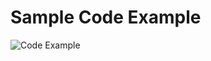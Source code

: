 # Sample Code Example
![Code Example](https://user-images.githubusercontent.com/45310176/72208718-5c9f3100-34d0-11ea-9cb5-230700d33b78.jpg)
